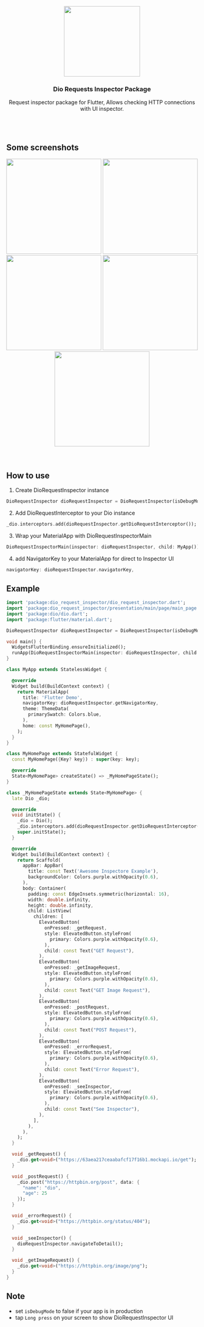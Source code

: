 <p align="center">
    <img src="https://user-images.githubusercontent.com/91040581/210127198-791f085b-61b8-4a77-8168-986c9a90d806.png" width="200" height="185">
</p>

<h3 align="center">Dio Requests Inspector Package</h3>

<p align="center">
Request inspector package for Flutter, Allows checking HTTP connections with UI inspector.
  <br>
  <br>
  <br>
  <br>
</p>


## Some screenshots
<div align="center">
<img src="https://user-images.githubusercontent.com/91040581/210127540-061e99ff-d869-402e-bbf5-f20be5473849.jpeg" width="250">
<img src="https://user-images.githubusercontent.com/91040581/210127542-aeccddf9-e11e-41db-ab6c-c28ddfc12677.jpeg" width="250">
<img src="https://user-images.githubusercontent.com/91040581/210127541-8917d5e3-887d-43d4-9a03-685ab75468b3.jpeg" width="250">
<img src="https://user-images.githubusercontent.com/91040581/210127543-c9b4bd52-ec0a-46e6-b408-007f12dcfd1d.jpeg" width="250">
<img src="https://user-images.githubusercontent.com/91040581/210127721-aaaa3e63-da48-4cd7-8ce8-019f2dffb902.jpeg" width="250">
</div>

<br clear="left"/>

<br>

## How to use
1. Create DioRequestInspector instance
```dart 
DioRequestInspector dioRequestInspector = DioRequestInspector(isDebugMode: true);
```
2. Add DioRequestInterceptor to your Dio instance
```dart
_dio.interceptors.add(dioRequestInspector.getDioRequestInterceptor());
```
3. Wrap your MaterialApp with DioRequestInspectorMain
```dart
DioRequestInspectorMain(inspector: dioRequestInspector, child: MyApp())
```
4. add NavigatorKey to your MaterialApp for direct to Inspector UI
```dart
navigatorKey: dioRequestInspector.navigatorKey,
```

## Example
```dart
import 'package:dio_request_inspector/dio_request_inspector.dart';
import 'package:dio_request_inspector/presentation/main/page/main_page.dart';
import 'package:dio/dio.dart';
import 'package:flutter/material.dart';

DioRequestInspector dioRequestInspector = DioRequestInspector(isDebugMode: true);

void main() {
  WidgetsFlutterBinding.ensureInitialized();
  runApp(DioRequestInspectorMain(inspector: dioRequestInspector, child: MyApp()));
}

class MyApp extends StatelessWidget {

  @override
  Widget build(BuildContext context) {
    return MaterialApp(
      title: 'Flutter Demo',
      navigatorKey: dioRequestInspector.getNavigatorKey,
      theme: ThemeData(
        primarySwatch: Colors.blue,
      ),
      home: const MyHomePage(),
    );
  }
}

class MyHomePage extends StatefulWidget {
  const MyHomePage({Key? key}) : super(key: key);

  @override
  State<MyHomePage> createState() => _MyHomePageState();
}

class _MyHomePageState extends State<MyHomePage> {
  late Dio _dio;

  @override
  void initState() {
    _dio = Dio();
    _dio.interceptors.add(dioRequestInspector.getDioRequestInterceptor());
    super.initState();
  }

  @override
  Widget build(BuildContext context) {
    return Scaffold(
      appBar: AppBar(
        title: const Text('Awesome Inspectore Example'),
        backgroundColor: Colors.purple.withOpacity(0.6),
      ),
      body: Container(
        padding: const EdgeInsets.symmetric(horizontal: 16),
        width: double.infinity,
        height: double.infinity,
        child: ListView(
          children: [
            ElevatedButton(
              onPressed: _getRequest,
              style: ElevatedButton.styleFrom(
                primary: Colors.purple.withOpacity(0.6),
              ),
              child: const Text("GET Request"),
            ),
            ElevatedButton(
              onPressed: _getImageRequest,
              style: ElevatedButton.styleFrom(
                primary: Colors.purple.withOpacity(0.6),
              ),
              child: const Text("GET Image Request"),
            ),
            ElevatedButton(
              onPressed: _postRequest,
              style: ElevatedButton.styleFrom(
                primary: Colors.purple.withOpacity(0.6),
              ),
              child: const Text("POST Request"),
            ),
            ElevatedButton(
              onPressed: _errorRequest,
              style: ElevatedButton.styleFrom(
                primary: Colors.purple.withOpacity(0.6),
              ),
              child: const Text("Error Request"),
            ),
            ElevatedButton(
              onPressed: _seeInspector,
              style: ElevatedButton.styleFrom(
                primary: Colors.purple.withOpacity(0.6),
              ),
              child: const Text("See Inspector"),
            ),
          ],
        ),
      ),
    );
  }

  void _getRequest() {
    _dio.get<void>("https://63aea217ceaabafcf17f16b1.mockapi.io/get");
  }

  void _postRequest() {
    _dio.post("https://httpbin.org/post", data: {
      "name": "dio",
      "age": 25
    });
  }

  void _errorRequest() {
    _dio.get<void>("https://httpbin.org/status/404");
  }

  void _seeInspector() {
    dioRequestInspector.navigateToDetail();
  }

  void _getImageRequest() {
    _dio.get<void>("https://httpbin.org/image/png");
  }
}

```


## Note
- set ```isDebugMode``` to false if your app is in production
- tap ```Long press``` on your screen to show DioRequestInspector UI

